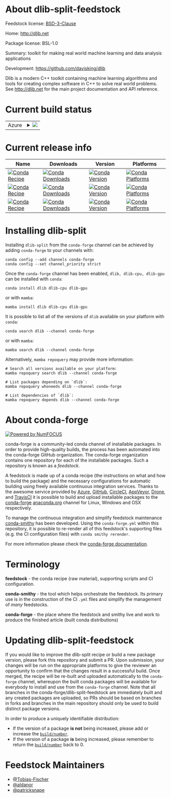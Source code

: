 About dlib-split-feedstock
==========================

Feedstock license: [BSD-3-Clause](https://github.com/conda-forge/dlib-feedstock/blob/main/LICENSE.txt)

Home: http://dlib.net

Package license: BSL-1.0

Summary: toolkit for making real world machine learning and data analysis applications

Development: https://github.com/davisking/dlib

Dlib is a modern C++ toolkit containing machine learning algorithms and tools
for creating complex software in C++ to solve real world problems. See
http://dlib.net for the main project documentation and API reference.

Current build status
====================


<table>
    
  <tr>
    <td>Azure</td>
    <td>
      <details>
        <summary>
          <a href="https://dev.azure.com/conda-forge/feedstock-builds/_build/latest?definitionId=3879&branchName=main">
            <img src="https://dev.azure.com/conda-forge/feedstock-builds/_apis/build/status/dlib-feedstock?branchName=main">
          </a>
        </summary>
        <table>
          <thead><tr><th>Variant</th><th>Status</th></tr></thead>
          <tbody><tr>
              <td>linux_64_c_compiler_version10cuda_compilernvcccuda_compiler_version11.2cxx_compiler_version10numpy1.22python3.10.____cpython</td>
              <td>
                <a href="https://dev.azure.com/conda-forge/feedstock-builds/_build/latest?definitionId=3879&branchName=main">
                  <img src="https://dev.azure.com/conda-forge/feedstock-builds/_apis/build/status/dlib-feedstock?branchName=main&jobName=linux&configuration=linux%20linux_64_c_compiler_version10cuda_compilernvcccuda_compiler_version11.2cxx_compiler_version10numpy1.22python3.10.____cpython" alt="variant">
                </a>
              </td>
            </tr><tr>
              <td>linux_64_c_compiler_version10cuda_compilernvcccuda_compiler_version11.2cxx_compiler_version10numpy1.22python3.8.____cpython</td>
              <td>
                <a href="https://dev.azure.com/conda-forge/feedstock-builds/_build/latest?definitionId=3879&branchName=main">
                  <img src="https://dev.azure.com/conda-forge/feedstock-builds/_apis/build/status/dlib-feedstock?branchName=main&jobName=linux&configuration=linux%20linux_64_c_compiler_version10cuda_compilernvcccuda_compiler_version11.2cxx_compiler_version10numpy1.22python3.8.____cpython" alt="variant">
                </a>
              </td>
            </tr><tr>
              <td>linux_64_c_compiler_version10cuda_compilernvcccuda_compiler_version11.2cxx_compiler_version10numpy1.22python3.9.____73_pypy</td>
              <td>
                <a href="https://dev.azure.com/conda-forge/feedstock-builds/_build/latest?definitionId=3879&branchName=main">
                  <img src="https://dev.azure.com/conda-forge/feedstock-builds/_apis/build/status/dlib-feedstock?branchName=main&jobName=linux&configuration=linux%20linux_64_c_compiler_version10cuda_compilernvcccuda_compiler_version11.2cxx_compiler_version10numpy1.22python3.9.____73_pypy" alt="variant">
                </a>
              </td>
            </tr><tr>
              <td>linux_64_c_compiler_version10cuda_compilernvcccuda_compiler_version11.2cxx_compiler_version10numpy1.22python3.9.____cpython</td>
              <td>
                <a href="https://dev.azure.com/conda-forge/feedstock-builds/_build/latest?definitionId=3879&branchName=main">
                  <img src="https://dev.azure.com/conda-forge/feedstock-builds/_apis/build/status/dlib-feedstock?branchName=main&jobName=linux&configuration=linux%20linux_64_c_compiler_version10cuda_compilernvcccuda_compiler_version11.2cxx_compiler_version10numpy1.22python3.9.____cpython" alt="variant">
                </a>
              </td>
            </tr><tr>
              <td>linux_64_c_compiler_version10cuda_compilernvcccuda_compiler_version11.2cxx_compiler_version10numpy1.23python3.11.____cpython</td>
              <td>
                <a href="https://dev.azure.com/conda-forge/feedstock-builds/_build/latest?definitionId=3879&branchName=main">
                  <img src="https://dev.azure.com/conda-forge/feedstock-builds/_apis/build/status/dlib-feedstock?branchName=main&jobName=linux&configuration=linux%20linux_64_c_compiler_version10cuda_compilernvcccuda_compiler_version11.2cxx_compiler_version10numpy1.23python3.11.____cpython" alt="variant">
                </a>
              </td>
            </tr><tr>
              <td>linux_64_c_compiler_version10cuda_compilernvcccuda_compiler_version11.2cxx_compiler_version10numpy1.26python3.12.____cpython</td>
              <td>
                <a href="https://dev.azure.com/conda-forge/feedstock-builds/_build/latest?definitionId=3879&branchName=main">
                  <img src="https://dev.azure.com/conda-forge/feedstock-builds/_apis/build/status/dlib-feedstock?branchName=main&jobName=linux&configuration=linux%20linux_64_c_compiler_version10cuda_compilernvcccuda_compiler_version11.2cxx_compiler_version10numpy1.26python3.12.____cpython" alt="variant">
                </a>
              </td>
            </tr><tr>
              <td>linux_64_c_compiler_version11cuda_compilernvcccuda_compiler_version11.8cxx_compiler_version11numpy1.22python3.10.____cpython</td>
              <td>
                <a href="https://dev.azure.com/conda-forge/feedstock-builds/_build/latest?definitionId=3879&branchName=main">
                  <img src="https://dev.azure.com/conda-forge/feedstock-builds/_apis/build/status/dlib-feedstock?branchName=main&jobName=linux&configuration=linux%20linux_64_c_compiler_version11cuda_compilernvcccuda_compiler_version11.8cxx_compiler_version11numpy1.22python3.10.____cpython" alt="variant">
                </a>
              </td>
            </tr><tr>
              <td>linux_64_c_compiler_version11cuda_compilernvcccuda_compiler_version11.8cxx_compiler_version11numpy1.22python3.8.____cpython</td>
              <td>
                <a href="https://dev.azure.com/conda-forge/feedstock-builds/_build/latest?definitionId=3879&branchName=main">
                  <img src="https://dev.azure.com/conda-forge/feedstock-builds/_apis/build/status/dlib-feedstock?branchName=main&jobName=linux&configuration=linux%20linux_64_c_compiler_version11cuda_compilernvcccuda_compiler_version11.8cxx_compiler_version11numpy1.22python3.8.____cpython" alt="variant">
                </a>
              </td>
            </tr><tr>
              <td>linux_64_c_compiler_version11cuda_compilernvcccuda_compiler_version11.8cxx_compiler_version11numpy1.22python3.9.____73_pypy</td>
              <td>
                <a href="https://dev.azure.com/conda-forge/feedstock-builds/_build/latest?definitionId=3879&branchName=main">
                  <img src="https://dev.azure.com/conda-forge/feedstock-builds/_apis/build/status/dlib-feedstock?branchName=main&jobName=linux&configuration=linux%20linux_64_c_compiler_version11cuda_compilernvcccuda_compiler_version11.8cxx_compiler_version11numpy1.22python3.9.____73_pypy" alt="variant">
                </a>
              </td>
            </tr><tr>
              <td>linux_64_c_compiler_version11cuda_compilernvcccuda_compiler_version11.8cxx_compiler_version11numpy1.22python3.9.____cpython</td>
              <td>
                <a href="https://dev.azure.com/conda-forge/feedstock-builds/_build/latest?definitionId=3879&branchName=main">
                  <img src="https://dev.azure.com/conda-forge/feedstock-builds/_apis/build/status/dlib-feedstock?branchName=main&jobName=linux&configuration=linux%20linux_64_c_compiler_version11cuda_compilernvcccuda_compiler_version11.8cxx_compiler_version11numpy1.22python3.9.____cpython" alt="variant">
                </a>
              </td>
            </tr><tr>
              <td>linux_64_c_compiler_version11cuda_compilernvcccuda_compiler_version11.8cxx_compiler_version11numpy1.23python3.11.____cpython</td>
              <td>
                <a href="https://dev.azure.com/conda-forge/feedstock-builds/_build/latest?definitionId=3879&branchName=main">
                  <img src="https://dev.azure.com/conda-forge/feedstock-builds/_apis/build/status/dlib-feedstock?branchName=main&jobName=linux&configuration=linux%20linux_64_c_compiler_version11cuda_compilernvcccuda_compiler_version11.8cxx_compiler_version11numpy1.23python3.11.____cpython" alt="variant">
                </a>
              </td>
            </tr><tr>
              <td>linux_64_c_compiler_version11cuda_compilernvcccuda_compiler_version11.8cxx_compiler_version11numpy1.26python3.12.____cpython</td>
              <td>
                <a href="https://dev.azure.com/conda-forge/feedstock-builds/_build/latest?definitionId=3879&branchName=main">
                  <img src="https://dev.azure.com/conda-forge/feedstock-builds/_apis/build/status/dlib-feedstock?branchName=main&jobName=linux&configuration=linux%20linux_64_c_compiler_version11cuda_compilernvcccuda_compiler_version11.8cxx_compiler_version11numpy1.26python3.12.____cpython" alt="variant">
                </a>
              </td>
            </tr><tr>
              <td>linux_64_c_compiler_version12cuda_compilerNonecuda_compiler_versionNonecxx_compiler_version12numpy1.22python3.10.____cpython</td>
              <td>
                <a href="https://dev.azure.com/conda-forge/feedstock-builds/_build/latest?definitionId=3879&branchName=main">
                  <img src="https://dev.azure.com/conda-forge/feedstock-builds/_apis/build/status/dlib-feedstock?branchName=main&jobName=linux&configuration=linux%20linux_64_c_compiler_version12cuda_compilerNonecuda_compiler_versionNonecxx_compiler_version12numpy1.22python3.10.____cpython" alt="variant">
                </a>
              </td>
            </tr><tr>
              <td>linux_64_c_compiler_version12cuda_compilerNonecuda_compiler_versionNonecxx_compiler_version12numpy1.22python3.8.____cpython</td>
              <td>
                <a href="https://dev.azure.com/conda-forge/feedstock-builds/_build/latest?definitionId=3879&branchName=main">
                  <img src="https://dev.azure.com/conda-forge/feedstock-builds/_apis/build/status/dlib-feedstock?branchName=main&jobName=linux&configuration=linux%20linux_64_c_compiler_version12cuda_compilerNonecuda_compiler_versionNonecxx_compiler_version12numpy1.22python3.8.____cpython" alt="variant">
                </a>
              </td>
            </tr><tr>
              <td>linux_64_c_compiler_version12cuda_compilerNonecuda_compiler_versionNonecxx_compiler_version12numpy1.22python3.9.____73_pypy</td>
              <td>
                <a href="https://dev.azure.com/conda-forge/feedstock-builds/_build/latest?definitionId=3879&branchName=main">
                  <img src="https://dev.azure.com/conda-forge/feedstock-builds/_apis/build/status/dlib-feedstock?branchName=main&jobName=linux&configuration=linux%20linux_64_c_compiler_version12cuda_compilerNonecuda_compiler_versionNonecxx_compiler_version12numpy1.22python3.9.____73_pypy" alt="variant">
                </a>
              </td>
            </tr><tr>
              <td>linux_64_c_compiler_version12cuda_compilerNonecuda_compiler_versionNonecxx_compiler_version12numpy1.22python3.9.____cpython</td>
              <td>
                <a href="https://dev.azure.com/conda-forge/feedstock-builds/_build/latest?definitionId=3879&branchName=main">
                  <img src="https://dev.azure.com/conda-forge/feedstock-builds/_apis/build/status/dlib-feedstock?branchName=main&jobName=linux&configuration=linux%20linux_64_c_compiler_version12cuda_compilerNonecuda_compiler_versionNonecxx_compiler_version12numpy1.22python3.9.____cpython" alt="variant">
                </a>
              </td>
            </tr><tr>
              <td>linux_64_c_compiler_version12cuda_compilerNonecuda_compiler_versionNonecxx_compiler_version12numpy1.23python3.11.____cpython</td>
              <td>
                <a href="https://dev.azure.com/conda-forge/feedstock-builds/_build/latest?definitionId=3879&branchName=main">
                  <img src="https://dev.azure.com/conda-forge/feedstock-builds/_apis/build/status/dlib-feedstock?branchName=main&jobName=linux&configuration=linux%20linux_64_c_compiler_version12cuda_compilerNonecuda_compiler_versionNonecxx_compiler_version12numpy1.23python3.11.____cpython" alt="variant">
                </a>
              </td>
            </tr><tr>
              <td>linux_64_c_compiler_version12cuda_compilerNonecuda_compiler_versionNonecxx_compiler_version12numpy1.26python3.12.____cpython</td>
              <td>
                <a href="https://dev.azure.com/conda-forge/feedstock-builds/_build/latest?definitionId=3879&branchName=main">
                  <img src="https://dev.azure.com/conda-forge/feedstock-builds/_apis/build/status/dlib-feedstock?branchName=main&jobName=linux&configuration=linux%20linux_64_c_compiler_version12cuda_compilerNonecuda_compiler_versionNonecxx_compiler_version12numpy1.26python3.12.____cpython" alt="variant">
                </a>
              </td>
            </tr><tr>
              <td>osx_64_numpy1.22python3.10.____cpython</td>
              <td>
                <a href="https://dev.azure.com/conda-forge/feedstock-builds/_build/latest?definitionId=3879&branchName=main">
                  <img src="https://dev.azure.com/conda-forge/feedstock-builds/_apis/build/status/dlib-feedstock?branchName=main&jobName=osx&configuration=osx%20osx_64_numpy1.22python3.10.____cpython" alt="variant">
                </a>
              </td>
            </tr><tr>
              <td>osx_64_numpy1.22python3.8.____cpython</td>
              <td>
                <a href="https://dev.azure.com/conda-forge/feedstock-builds/_build/latest?definitionId=3879&branchName=main">
                  <img src="https://dev.azure.com/conda-forge/feedstock-builds/_apis/build/status/dlib-feedstock?branchName=main&jobName=osx&configuration=osx%20osx_64_numpy1.22python3.8.____cpython" alt="variant">
                </a>
              </td>
            </tr><tr>
              <td>osx_64_numpy1.22python3.9.____73_pypy</td>
              <td>
                <a href="https://dev.azure.com/conda-forge/feedstock-builds/_build/latest?definitionId=3879&branchName=main">
                  <img src="https://dev.azure.com/conda-forge/feedstock-builds/_apis/build/status/dlib-feedstock?branchName=main&jobName=osx&configuration=osx%20osx_64_numpy1.22python3.9.____73_pypy" alt="variant">
                </a>
              </td>
            </tr><tr>
              <td>osx_64_numpy1.22python3.9.____cpython</td>
              <td>
                <a href="https://dev.azure.com/conda-forge/feedstock-builds/_build/latest?definitionId=3879&branchName=main">
                  <img src="https://dev.azure.com/conda-forge/feedstock-builds/_apis/build/status/dlib-feedstock?branchName=main&jobName=osx&configuration=osx%20osx_64_numpy1.22python3.9.____cpython" alt="variant">
                </a>
              </td>
            </tr><tr>
              <td>osx_64_numpy1.23python3.11.____cpython</td>
              <td>
                <a href="https://dev.azure.com/conda-forge/feedstock-builds/_build/latest?definitionId=3879&branchName=main">
                  <img src="https://dev.azure.com/conda-forge/feedstock-builds/_apis/build/status/dlib-feedstock?branchName=main&jobName=osx&configuration=osx%20osx_64_numpy1.23python3.11.____cpython" alt="variant">
                </a>
              </td>
            </tr><tr>
              <td>osx_64_numpy1.26python3.12.____cpython</td>
              <td>
                <a href="https://dev.azure.com/conda-forge/feedstock-builds/_build/latest?definitionId=3879&branchName=main">
                  <img src="https://dev.azure.com/conda-forge/feedstock-builds/_apis/build/status/dlib-feedstock?branchName=main&jobName=osx&configuration=osx%20osx_64_numpy1.26python3.12.____cpython" alt="variant">
                </a>
              </td>
            </tr><tr>
              <td>osx_arm64_numpy1.22python3.10.____cpython</td>
              <td>
                <a href="https://dev.azure.com/conda-forge/feedstock-builds/_build/latest?definitionId=3879&branchName=main">
                  <img src="https://dev.azure.com/conda-forge/feedstock-builds/_apis/build/status/dlib-feedstock?branchName=main&jobName=osx&configuration=osx%20osx_arm64_numpy1.22python3.10.____cpython" alt="variant">
                </a>
              </td>
            </tr><tr>
              <td>osx_arm64_numpy1.22python3.8.____cpython</td>
              <td>
                <a href="https://dev.azure.com/conda-forge/feedstock-builds/_build/latest?definitionId=3879&branchName=main">
                  <img src="https://dev.azure.com/conda-forge/feedstock-builds/_apis/build/status/dlib-feedstock?branchName=main&jobName=osx&configuration=osx%20osx_arm64_numpy1.22python3.8.____cpython" alt="variant">
                </a>
              </td>
            </tr><tr>
              <td>osx_arm64_numpy1.22python3.9.____cpython</td>
              <td>
                <a href="https://dev.azure.com/conda-forge/feedstock-builds/_build/latest?definitionId=3879&branchName=main">
                  <img src="https://dev.azure.com/conda-forge/feedstock-builds/_apis/build/status/dlib-feedstock?branchName=main&jobName=osx&configuration=osx%20osx_arm64_numpy1.22python3.9.____cpython" alt="variant">
                </a>
              </td>
            </tr><tr>
              <td>osx_arm64_numpy1.23python3.11.____cpython</td>
              <td>
                <a href="https://dev.azure.com/conda-forge/feedstock-builds/_build/latest?definitionId=3879&branchName=main">
                  <img src="https://dev.azure.com/conda-forge/feedstock-builds/_apis/build/status/dlib-feedstock?branchName=main&jobName=osx&configuration=osx%20osx_arm64_numpy1.23python3.11.____cpython" alt="variant">
                </a>
              </td>
            </tr><tr>
              <td>osx_arm64_numpy1.26python3.12.____cpython</td>
              <td>
                <a href="https://dev.azure.com/conda-forge/feedstock-builds/_build/latest?definitionId=3879&branchName=main">
                  <img src="https://dev.azure.com/conda-forge/feedstock-builds/_apis/build/status/dlib-feedstock?branchName=main&jobName=osx&configuration=osx%20osx_arm64_numpy1.26python3.12.____cpython" alt="variant">
                </a>
              </td>
            </tr><tr>
              <td>win_64_cuda_compiler_version11.2numpy1.22python3.10.____cpython</td>
              <td>
                <a href="https://dev.azure.com/conda-forge/feedstock-builds/_build/latest?definitionId=3879&branchName=main">
                  <img src="https://dev.azure.com/conda-forge/feedstock-builds/_apis/build/status/dlib-feedstock?branchName=main&jobName=win&configuration=win%20win_64_cuda_compiler_version11.2numpy1.22python3.10.____cpython" alt="variant">
                </a>
              </td>
            </tr><tr>
              <td>win_64_cuda_compiler_version11.2numpy1.22python3.8.____cpython</td>
              <td>
                <a href="https://dev.azure.com/conda-forge/feedstock-builds/_build/latest?definitionId=3879&branchName=main">
                  <img src="https://dev.azure.com/conda-forge/feedstock-builds/_apis/build/status/dlib-feedstock?branchName=main&jobName=win&configuration=win%20win_64_cuda_compiler_version11.2numpy1.22python3.8.____cpython" alt="variant">
                </a>
              </td>
            </tr><tr>
              <td>win_64_cuda_compiler_version11.2numpy1.22python3.9.____73_pypy</td>
              <td>
                <a href="https://dev.azure.com/conda-forge/feedstock-builds/_build/latest?definitionId=3879&branchName=main">
                  <img src="https://dev.azure.com/conda-forge/feedstock-builds/_apis/build/status/dlib-feedstock?branchName=main&jobName=win&configuration=win%20win_64_cuda_compiler_version11.2numpy1.22python3.9.____73_pypy" alt="variant">
                </a>
              </td>
            </tr><tr>
              <td>win_64_cuda_compiler_version11.2numpy1.22python3.9.____cpython</td>
              <td>
                <a href="https://dev.azure.com/conda-forge/feedstock-builds/_build/latest?definitionId=3879&branchName=main">
                  <img src="https://dev.azure.com/conda-forge/feedstock-builds/_apis/build/status/dlib-feedstock?branchName=main&jobName=win&configuration=win%20win_64_cuda_compiler_version11.2numpy1.22python3.9.____cpython" alt="variant">
                </a>
              </td>
            </tr><tr>
              <td>win_64_cuda_compiler_version11.2numpy1.23python3.11.____cpython</td>
              <td>
                <a href="https://dev.azure.com/conda-forge/feedstock-builds/_build/latest?definitionId=3879&branchName=main">
                  <img src="https://dev.azure.com/conda-forge/feedstock-builds/_apis/build/status/dlib-feedstock?branchName=main&jobName=win&configuration=win%20win_64_cuda_compiler_version11.2numpy1.23python3.11.____cpython" alt="variant">
                </a>
              </td>
            </tr><tr>
              <td>win_64_cuda_compiler_version11.2numpy1.26python3.12.____cpython</td>
              <td>
                <a href="https://dev.azure.com/conda-forge/feedstock-builds/_build/latest?definitionId=3879&branchName=main">
                  <img src="https://dev.azure.com/conda-forge/feedstock-builds/_apis/build/status/dlib-feedstock?branchName=main&jobName=win&configuration=win%20win_64_cuda_compiler_version11.2numpy1.26python3.12.____cpython" alt="variant">
                </a>
              </td>
            </tr><tr>
              <td>win_64_cuda_compiler_version11.8numpy1.22python3.10.____cpython</td>
              <td>
                <a href="https://dev.azure.com/conda-forge/feedstock-builds/_build/latest?definitionId=3879&branchName=main">
                  <img src="https://dev.azure.com/conda-forge/feedstock-builds/_apis/build/status/dlib-feedstock?branchName=main&jobName=win&configuration=win%20win_64_cuda_compiler_version11.8numpy1.22python3.10.____cpython" alt="variant">
                </a>
              </td>
            </tr><tr>
              <td>win_64_cuda_compiler_version11.8numpy1.22python3.8.____cpython</td>
              <td>
                <a href="https://dev.azure.com/conda-forge/feedstock-builds/_build/latest?definitionId=3879&branchName=main">
                  <img src="https://dev.azure.com/conda-forge/feedstock-builds/_apis/build/status/dlib-feedstock?branchName=main&jobName=win&configuration=win%20win_64_cuda_compiler_version11.8numpy1.22python3.8.____cpython" alt="variant">
                </a>
              </td>
            </tr><tr>
              <td>win_64_cuda_compiler_version11.8numpy1.22python3.9.____73_pypy</td>
              <td>
                <a href="https://dev.azure.com/conda-forge/feedstock-builds/_build/latest?definitionId=3879&branchName=main">
                  <img src="https://dev.azure.com/conda-forge/feedstock-builds/_apis/build/status/dlib-feedstock?branchName=main&jobName=win&configuration=win%20win_64_cuda_compiler_version11.8numpy1.22python3.9.____73_pypy" alt="variant">
                </a>
              </td>
            </tr><tr>
              <td>win_64_cuda_compiler_version11.8numpy1.22python3.9.____cpython</td>
              <td>
                <a href="https://dev.azure.com/conda-forge/feedstock-builds/_build/latest?definitionId=3879&branchName=main">
                  <img src="https://dev.azure.com/conda-forge/feedstock-builds/_apis/build/status/dlib-feedstock?branchName=main&jobName=win&configuration=win%20win_64_cuda_compiler_version11.8numpy1.22python3.9.____cpython" alt="variant">
                </a>
              </td>
            </tr><tr>
              <td>win_64_cuda_compiler_version11.8numpy1.23python3.11.____cpython</td>
              <td>
                <a href="https://dev.azure.com/conda-forge/feedstock-builds/_build/latest?definitionId=3879&branchName=main">
                  <img src="https://dev.azure.com/conda-forge/feedstock-builds/_apis/build/status/dlib-feedstock?branchName=main&jobName=win&configuration=win%20win_64_cuda_compiler_version11.8numpy1.23python3.11.____cpython" alt="variant">
                </a>
              </td>
            </tr><tr>
              <td>win_64_cuda_compiler_version11.8numpy1.26python3.12.____cpython</td>
              <td>
                <a href="https://dev.azure.com/conda-forge/feedstock-builds/_build/latest?definitionId=3879&branchName=main">
                  <img src="https://dev.azure.com/conda-forge/feedstock-builds/_apis/build/status/dlib-feedstock?branchName=main&jobName=win&configuration=win%20win_64_cuda_compiler_version11.8numpy1.26python3.12.____cpython" alt="variant">
                </a>
              </td>
            </tr><tr>
              <td>win_64_cuda_compiler_versionNonenumpy1.22python3.10.____cpython</td>
              <td>
                <a href="https://dev.azure.com/conda-forge/feedstock-builds/_build/latest?definitionId=3879&branchName=main">
                  <img src="https://dev.azure.com/conda-forge/feedstock-builds/_apis/build/status/dlib-feedstock?branchName=main&jobName=win&configuration=win%20win_64_cuda_compiler_versionNonenumpy1.22python3.10.____cpython" alt="variant">
                </a>
              </td>
            </tr><tr>
              <td>win_64_cuda_compiler_versionNonenumpy1.22python3.8.____cpython</td>
              <td>
                <a href="https://dev.azure.com/conda-forge/feedstock-builds/_build/latest?definitionId=3879&branchName=main">
                  <img src="https://dev.azure.com/conda-forge/feedstock-builds/_apis/build/status/dlib-feedstock?branchName=main&jobName=win&configuration=win%20win_64_cuda_compiler_versionNonenumpy1.22python3.8.____cpython" alt="variant">
                </a>
              </td>
            </tr><tr>
              <td>win_64_cuda_compiler_versionNonenumpy1.22python3.9.____73_pypy</td>
              <td>
                <a href="https://dev.azure.com/conda-forge/feedstock-builds/_build/latest?definitionId=3879&branchName=main">
                  <img src="https://dev.azure.com/conda-forge/feedstock-builds/_apis/build/status/dlib-feedstock?branchName=main&jobName=win&configuration=win%20win_64_cuda_compiler_versionNonenumpy1.22python3.9.____73_pypy" alt="variant">
                </a>
              </td>
            </tr><tr>
              <td>win_64_cuda_compiler_versionNonenumpy1.22python3.9.____cpython</td>
              <td>
                <a href="https://dev.azure.com/conda-forge/feedstock-builds/_build/latest?definitionId=3879&branchName=main">
                  <img src="https://dev.azure.com/conda-forge/feedstock-builds/_apis/build/status/dlib-feedstock?branchName=main&jobName=win&configuration=win%20win_64_cuda_compiler_versionNonenumpy1.22python3.9.____cpython" alt="variant">
                </a>
              </td>
            </tr><tr>
              <td>win_64_cuda_compiler_versionNonenumpy1.23python3.11.____cpython</td>
              <td>
                <a href="https://dev.azure.com/conda-forge/feedstock-builds/_build/latest?definitionId=3879&branchName=main">
                  <img src="https://dev.azure.com/conda-forge/feedstock-builds/_apis/build/status/dlib-feedstock?branchName=main&jobName=win&configuration=win%20win_64_cuda_compiler_versionNonenumpy1.23python3.11.____cpython" alt="variant">
                </a>
              </td>
            </tr><tr>
              <td>win_64_cuda_compiler_versionNonenumpy1.26python3.12.____cpython</td>
              <td>
                <a href="https://dev.azure.com/conda-forge/feedstock-builds/_build/latest?definitionId=3879&branchName=main">
                  <img src="https://dev.azure.com/conda-forge/feedstock-builds/_apis/build/status/dlib-feedstock?branchName=main&jobName=win&configuration=win%20win_64_cuda_compiler_versionNonenumpy1.26python3.12.____cpython" alt="variant">
                </a>
              </td>
            </tr>
          </tbody>
        </table>
      </details>
    </td>
  </tr>
</table>

Current release info
====================

| Name | Downloads | Version | Platforms |
| --- | --- | --- | --- |
| [![Conda Recipe](https://img.shields.io/badge/recipe-dlib-green.svg)](https://anaconda.org/conda-forge/dlib) | [![Conda Downloads](https://img.shields.io/conda/dn/conda-forge/dlib.svg)](https://anaconda.org/conda-forge/dlib) | [![Conda Version](https://img.shields.io/conda/vn/conda-forge/dlib.svg)](https://anaconda.org/conda-forge/dlib) | [![Conda Platforms](https://img.shields.io/conda/pn/conda-forge/dlib.svg)](https://anaconda.org/conda-forge/dlib) |
| [![Conda Recipe](https://img.shields.io/badge/recipe-dlib--cpu-green.svg)](https://anaconda.org/conda-forge/dlib-cpu) | [![Conda Downloads](https://img.shields.io/conda/dn/conda-forge/dlib-cpu.svg)](https://anaconda.org/conda-forge/dlib-cpu) | [![Conda Version](https://img.shields.io/conda/vn/conda-forge/dlib-cpu.svg)](https://anaconda.org/conda-forge/dlib-cpu) | [![Conda Platforms](https://img.shields.io/conda/pn/conda-forge/dlib-cpu.svg)](https://anaconda.org/conda-forge/dlib-cpu) |
| [![Conda Recipe](https://img.shields.io/badge/recipe-dlib--gpu-green.svg)](https://anaconda.org/conda-forge/dlib-gpu) | [![Conda Downloads](https://img.shields.io/conda/dn/conda-forge/dlib-gpu.svg)](https://anaconda.org/conda-forge/dlib-gpu) | [![Conda Version](https://img.shields.io/conda/vn/conda-forge/dlib-gpu.svg)](https://anaconda.org/conda-forge/dlib-gpu) | [![Conda Platforms](https://img.shields.io/conda/pn/conda-forge/dlib-gpu.svg)](https://anaconda.org/conda-forge/dlib-gpu) |

Installing dlib-split
=====================

Installing `dlib-split` from the `conda-forge` channel can be achieved by adding `conda-forge` to your channels with:

```
conda config --add channels conda-forge
conda config --set channel_priority strict
```

Once the `conda-forge` channel has been enabled, `dlib, dlib-cpu, dlib-gpu` can be installed with `conda`:

```
conda install dlib dlib-cpu dlib-gpu
```

or with `mamba`:

```
mamba install dlib dlib-cpu dlib-gpu
```

It is possible to list all of the versions of `dlib` available on your platform with `conda`:

```
conda search dlib --channel conda-forge
```

or with `mamba`:

```
mamba search dlib --channel conda-forge
```

Alternatively, `mamba repoquery` may provide more information:

```
# Search all versions available on your platform:
mamba repoquery search dlib --channel conda-forge

# List packages depending on `dlib`:
mamba repoquery whoneeds dlib --channel conda-forge

# List dependencies of `dlib`:
mamba repoquery depends dlib --channel conda-forge
```


About conda-forge
=================

[![Powered by
NumFOCUS](https://img.shields.io/badge/powered%20by-NumFOCUS-orange.svg?style=flat&colorA=E1523D&colorB=007D8A)](https://numfocus.org)

conda-forge is a community-led conda channel of installable packages.
In order to provide high-quality builds, the process has been automated into the
conda-forge GitHub organization. The conda-forge organization contains one repository
for each of the installable packages. Such a repository is known as a *feedstock*.

A feedstock is made up of a conda recipe (the instructions on what and how to build
the package) and the necessary configurations for automatic building using freely
available continuous integration services. Thanks to the awesome service provided by
[Azure](https://azure.microsoft.com/en-us/services/devops/), [GitHub](https://github.com/),
[CircleCI](https://circleci.com/), [AppVeyor](https://www.appveyor.com/),
[Drone](https://cloud.drone.io/welcome), and [TravisCI](https://travis-ci.com/)
it is possible to build and upload installable packages to the
[conda-forge](https://anaconda.org/conda-forge) [anaconda.org](https://anaconda.org/)
channel for Linux, Windows and OSX respectively.

To manage the continuous integration and simplify feedstock maintenance
[conda-smithy](https://github.com/conda-forge/conda-smithy) has been developed.
Using the ``conda-forge.yml`` within this repository, it is possible to re-render all of
this feedstock's supporting files (e.g. the CI configuration files) with ``conda smithy rerender``.

For more information please check the [conda-forge documentation](https://conda-forge.org/docs/).

Terminology
===========

**feedstock** - the conda recipe (raw material), supporting scripts and CI configuration.

**conda-smithy** - the tool which helps orchestrate the feedstock.
                   Its primary use is in the construction of the CI ``.yml`` files
                   and simplify the management of *many* feedstocks.

**conda-forge** - the place where the feedstock and smithy live and work to
                  produce the finished article (built conda distributions)


Updating dlib-split-feedstock
=============================

If you would like to improve the dlib-split recipe or build a new
package version, please fork this repository and submit a PR. Upon submission,
your changes will be run on the appropriate platforms to give the reviewer an
opportunity to confirm that the changes result in a successful build. Once
merged, the recipe will be re-built and uploaded automatically to the
`conda-forge` channel, whereupon the built conda packages will be available for
everybody to install and use from the `conda-forge` channel.
Note that all branches in the conda-forge/dlib-split-feedstock are
immediately built and any created packages are uploaded, so PRs should be based
on branches in forks and branches in the main repository should only be used to
build distinct package versions.

In order to produce a uniquely identifiable distribution:
 * If the version of a package **is not** being increased, please add or increase
   the [``build/number``](https://docs.conda.io/projects/conda-build/en/latest/resources/define-metadata.html#build-number-and-string).
 * If the version of a package **is** being increased, please remember to return
   the [``build/number``](https://docs.conda.io/projects/conda-build/en/latest/resources/define-metadata.html#build-number-and-string)
   back to 0.

Feedstock Maintainers
=====================

* [@Tobias-Fischer](https://github.com/Tobias-Fischer/)
* [@aldanor](https://github.com/aldanor/)
* [@patricksnape](https://github.com/patricksnape/)


